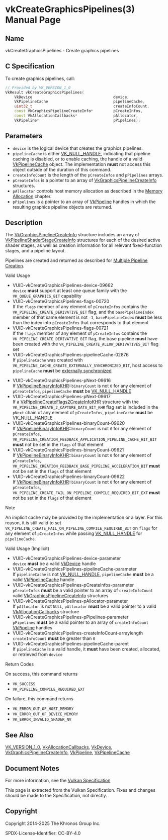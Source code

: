 # vkCreateGraphicsPipelines(3) Manual Page

## Name

vkCreateGraphicsPipelines - Create graphics pipelines



## [](#_c_specification)C Specification

To create graphics pipelines, call:

```c++
// Provided by VK_VERSION_1_0
VkResult vkCreateGraphicsPipelines(
    VkDevice                                    device,
    VkPipelineCache                             pipelineCache,
    uint32_t                                    createInfoCount,
    const VkGraphicsPipelineCreateInfo*         pCreateInfos,
    const VkAllocationCallbacks*                pAllocator,
    VkPipeline*                                 pPipelines);
```

## [](#_parameters)Parameters

- `device` is the logical device that creates the graphics pipelines.
- `pipelineCache` is either [VK\_NULL\_HANDLE](https://registry.khronos.org/vulkan/specs/latest/man/html/VK_NULL_HANDLE.html), indicating that pipeline caching is disabled, or to enable caching, the handle of a valid [VkPipelineCache](https://registry.khronos.org/vulkan/specs/latest/man/html/VkPipelineCache.html) object. The implementation **must** not access this object outside of the duration of this command.
- `createInfoCount` is the length of the `pCreateInfos` and `pPipelines` arrays.
- `pCreateInfos` is a pointer to an array of [VkGraphicsPipelineCreateInfo](https://registry.khronos.org/vulkan/specs/latest/man/html/VkGraphicsPipelineCreateInfo.html) structures.
- `pAllocator` controls host memory allocation as described in the [Memory Allocation](https://registry.khronos.org/vulkan/specs/latest/html/vkspec.html#memory-allocation) chapter.
- `pPipelines` is a pointer to an array of [VkPipeline](https://registry.khronos.org/vulkan/specs/latest/man/html/VkPipeline.html) handles in which the resulting graphics pipeline objects are returned.

## [](#_description)Description

The [VkGraphicsPipelineCreateInfo](https://registry.khronos.org/vulkan/specs/latest/man/html/VkGraphicsPipelineCreateInfo.html) structure includes an array of [VkPipelineShaderStageCreateInfo](https://registry.khronos.org/vulkan/specs/latest/man/html/VkPipelineShaderStageCreateInfo.html) structures for each of the desired active shader stages, as well as creation information for all relevant fixed-function stages, and a pipeline layout.

Pipelines are created and returned as described for [Multiple Pipeline Creation](https://registry.khronos.org/vulkan/specs/latest/html/vkspec.html#pipelines-multiple).

Valid Usage

- [](#VUID-vkCreateGraphicsPipelines-device-09662)VUID-vkCreateGraphicsPipelines-device-09662  
  `device` **must** support at least one queue family with the `VK_QUEUE_GRAPHICS_BIT` capability
- [](#VUID-vkCreateGraphicsPipelines-flags-00720)VUID-vkCreateGraphicsPipelines-flags-00720  
  If the `flags` member of any element of `pCreateInfos` contains the `VK_PIPELINE_CREATE_DERIVATIVE_BIT` flag, and the `basePipelineIndex` member of that same element is not `-1`, `basePipelineIndex` **must** be less than the index into `pCreateInfos` that corresponds to that element
- [](#VUID-vkCreateGraphicsPipelines-flags-00721)VUID-vkCreateGraphicsPipelines-flags-00721  
  If the `flags` member of any element of `pCreateInfos` contains the `VK_PIPELINE_CREATE_DERIVATIVE_BIT` flag, the base pipeline **must** have been created with the `VK_PIPELINE_CREATE_ALLOW_DERIVATIVES_BIT` flag set
- [](#VUID-vkCreateGraphicsPipelines-pipelineCache-02876)VUID-vkCreateGraphicsPipelines-pipelineCache-02876  
  If `pipelineCache` was created with `VK_PIPELINE_CACHE_CREATE_EXTERNALLY_SYNCHRONIZED_BIT`, host access to `pipelineCache` **must** be [externally synchronized](https://registry.khronos.org/vulkan/specs/latest/html/vkspec.html#fundamentals-threadingbehavior)

<!--THE END-->

- [](#VUID-vkCreateGraphicsPipelines-pNext-09616)VUID-vkCreateGraphicsPipelines-pNext-09616  
  If [VkPipelineBinaryInfoKHR](https://registry.khronos.org/vulkan/specs/latest/man/html/VkPipelineBinaryInfoKHR.html)::`binaryCount` is not `0` for any element of `pCreateInfos`, `pipelineCache` **must** be [VK\_NULL\_HANDLE](https://registry.khronos.org/vulkan/specs/latest/man/html/VK_NULL_HANDLE.html)
- [](#VUID-vkCreateGraphicsPipelines-pNext-09617)VUID-vkCreateGraphicsPipelines-pNext-09617  
  If a [VkPipelineCreateFlags2CreateInfoKHR](https://registry.khronos.org/vulkan/specs/latest/man/html/VkPipelineCreateFlags2CreateInfoKHR.html) structure with the `VK_PIPELINE_CREATE_2_CAPTURE_DATA_BIT_KHR` flag set is included in the `pNext` chain of any element of `pCreateInfos`, `pipelineCache` **must** be [VK\_NULL\_HANDLE](https://registry.khronos.org/vulkan/specs/latest/man/html/VK_NULL_HANDLE.html)
- [](#VUID-vkCreateGraphicsPipelines-binaryCount-09620)VUID-vkCreateGraphicsPipelines-binaryCount-09620  
  If [VkPipelineBinaryInfoKHR](https://registry.khronos.org/vulkan/specs/latest/man/html/VkPipelineBinaryInfoKHR.html)::`binaryCount` is not `0` for any element of `pCreateInfos`, `VK_PIPELINE_CREATION_FEEDBACK_APPLICATION_PIPELINE_CACHE_HIT_BIT` **must** not be set in the `flags` of that element
- [](#VUID-vkCreateGraphicsPipelines-binaryCount-09621)VUID-vkCreateGraphicsPipelines-binaryCount-09621  
  If [VkPipelineBinaryInfoKHR](https://registry.khronos.org/vulkan/specs/latest/man/html/VkPipelineBinaryInfoKHR.html)::`binaryCount` is not `0` for any element of `pCreateInfos`, `VK_PIPELINE_CREATION_FEEDBACK_BASE_PIPELINE_ACCELERATION_BIT` **must** not be set in the `flags` of that element
- [](#VUID-vkCreateGraphicsPipelines-binaryCount-09622)VUID-vkCreateGraphicsPipelines-binaryCount-09622  
  If [VkPipelineBinaryInfoKHR](https://registry.khronos.org/vulkan/specs/latest/man/html/VkPipelineBinaryInfoKHR.html)::`binaryCount` is not `0` for any element of `pCreateInfos`, `VK_PIPELINE_CREATE_FAIL_ON_PIPELINE_COMPILE_REQUIRED_BIT_EXT` **must** not be set in the `flags` of that element

Note

An implicit cache may be provided by the implementation or a layer. For this reason, it is still valid to set `VK_PIPELINE_CREATE_FAIL_ON_PIPELINE_COMPILE_REQUIRED_BIT` on `flags` for any element of `pCreateInfos` while passing [VK\_NULL\_HANDLE](https://registry.khronos.org/vulkan/specs/latest/man/html/VK_NULL_HANDLE.html) for `pipelineCache`.

Valid Usage (Implicit)

- [](#VUID-vkCreateGraphicsPipelines-device-parameter)VUID-vkCreateGraphicsPipelines-device-parameter  
  `device` **must** be a valid [VkDevice](https://registry.khronos.org/vulkan/specs/latest/man/html/VkDevice.html) handle
- [](#VUID-vkCreateGraphicsPipelines-pipelineCache-parameter)VUID-vkCreateGraphicsPipelines-pipelineCache-parameter  
  If `pipelineCache` is not [VK\_NULL\_HANDLE](https://registry.khronos.org/vulkan/specs/latest/man/html/VK_NULL_HANDLE.html), `pipelineCache` **must** be a valid [VkPipelineCache](https://registry.khronos.org/vulkan/specs/latest/man/html/VkPipelineCache.html) handle
- [](#VUID-vkCreateGraphicsPipelines-pCreateInfos-parameter)VUID-vkCreateGraphicsPipelines-pCreateInfos-parameter  
  `pCreateInfos` **must** be a valid pointer to an array of `createInfoCount` valid [VkGraphicsPipelineCreateInfo](https://registry.khronos.org/vulkan/specs/latest/man/html/VkGraphicsPipelineCreateInfo.html) structures
- [](#VUID-vkCreateGraphicsPipelines-pAllocator-parameter)VUID-vkCreateGraphicsPipelines-pAllocator-parameter  
  If `pAllocator` is not `NULL`, `pAllocator` **must** be a valid pointer to a valid [VkAllocationCallbacks](https://registry.khronos.org/vulkan/specs/latest/man/html/VkAllocationCallbacks.html) structure
- [](#VUID-vkCreateGraphicsPipelines-pPipelines-parameter)VUID-vkCreateGraphicsPipelines-pPipelines-parameter  
  `pPipelines` **must** be a valid pointer to an array of `createInfoCount` [VkPipeline](https://registry.khronos.org/vulkan/specs/latest/man/html/VkPipeline.html) handles
- [](#VUID-vkCreateGraphicsPipelines-createInfoCount-arraylength)VUID-vkCreateGraphicsPipelines-createInfoCount-arraylength  
  `createInfoCount` **must** be greater than `0`
- [](#VUID-vkCreateGraphicsPipelines-pipelineCache-parent)VUID-vkCreateGraphicsPipelines-pipelineCache-parent  
  If `pipelineCache` is a valid handle, it **must** have been created, allocated, or retrieved from `device`

Return Codes

On success, this command returns

- `VK_SUCCESS`
- `VK_PIPELINE_COMPILE_REQUIRED_EXT`

On failure, this command returns

- `VK_ERROR_OUT_OF_HOST_MEMORY`
- `VK_ERROR_OUT_OF_DEVICE_MEMORY`
- `VK_ERROR_INVALID_SHADER_NV`

## [](#_see_also)See Also

[VK\_VERSION\_1\_0](https://registry.khronos.org/vulkan/specs/latest/man/html/VK_VERSION_1_0.html), [VkAllocationCallbacks](https://registry.khronos.org/vulkan/specs/latest/man/html/VkAllocationCallbacks.html), [VkDevice](https://registry.khronos.org/vulkan/specs/latest/man/html/VkDevice.html), [VkGraphicsPipelineCreateInfo](https://registry.khronos.org/vulkan/specs/latest/man/html/VkGraphicsPipelineCreateInfo.html), [VkPipeline](https://registry.khronos.org/vulkan/specs/latest/man/html/VkPipeline.html), [VkPipelineCache](https://registry.khronos.org/vulkan/specs/latest/man/html/VkPipelineCache.html)

## [](#_document_notes)Document Notes

For more information, see the [Vulkan Specification](https://registry.khronos.org/vulkan/specs/latest/html/vkspec.html#vkCreateGraphicsPipelines)

This page is extracted from the Vulkan Specification. Fixes and changes should be made to the Specification, not directly.

## [](#_copyright)Copyright

Copyright 2014-2025 The Khronos Group Inc.

SPDX-License-Identifier: CC-BY-4.0